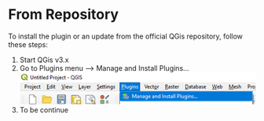 # From Repository

To install the plugin or an update from the official QGis repository, follow these steps:

1. Start QGis v3.x
2. Go to Plugins menu --> Manage and Install Plugins…![](<../.gitbook/assets/image (1).png>)
3. To be continue
